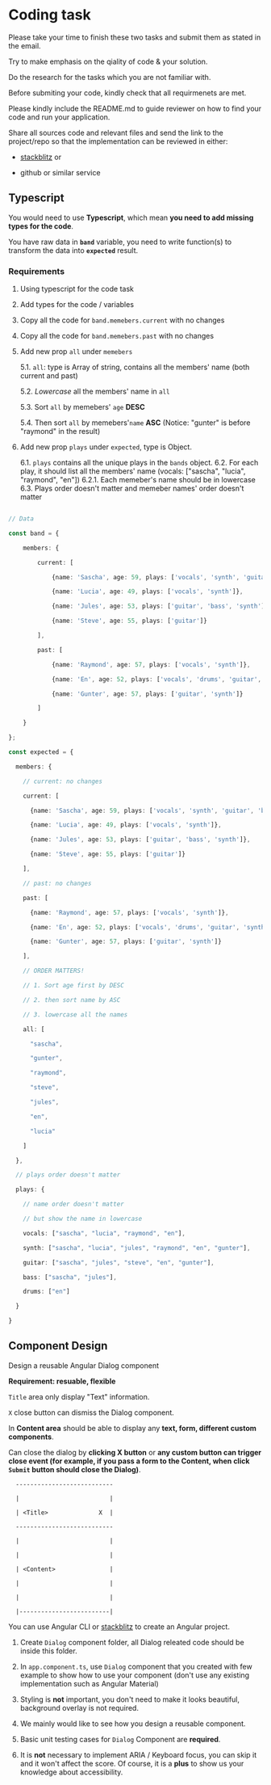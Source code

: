 # Coding task

Please take your time to finish these two tasks and submit them as stated in the email.

Try to make emphasis on the qiality of code & your solution.

Do the research for the tasks which you are not familiar with.

Before submiting your code, kindly check that all requirmenets are met.

Please kindly include the README.md to guide reviewer on how to find your code and run your application.

Share all sources code and relevant files and send the link to the project/repo so that the implementation can be reviewed in either:

- [stackblitz](https://stackblitz.com/) or

- github or similar service

## Typescript

You would need to use **Typescript**, which mean **you need to add missing types for the code**.

You have raw data in **`band`** variable, you need to write function(s) to transform the data into **`expected`** result.

### Requirements

 1. Using typescript for the code task

 2. Add types for the code / variables

 3. Copy all the code for `band.memebers.current` with no changes

 4. Copy all the code for `band.memebers.past` with no changes

 5. Add new prop `all` under `memebers`

    5.1. `all`: type is Array of string, contains all the members' name (both current and past)

    5.2. *Lowercase* all the members' name in `all`

    5.3. Sort `all` by memebers' `age` **DESC**

    5.4. Then sort `all` by memebers'`name` **ASC** (Notice: "gunter" is before "raymond" in the result)

 6. Add new prop `plays` under `expected`, type is Object.

    6.1.  `plays` contains all the unique plays in the `bands` object.
    6.2.  For each play, it should list all the members' name (vocals: ["sascha", "lucia", "raymond", "en"])
        6.2.1. Each memeber's name should be in lowercase
    6.3. Plays order doesn't matter and memeber names' order doesn't matter

```typescript

// Data

const band = {

    members: {

        current: [

            {name: 'Sascha', age: 59, plays: ['vocals', 'synth', 'guitar', 'bass']},

            {name: 'Lucia', age: 49, plays: ['vocals', 'synth']},

            {name: 'Jules', age: 53, plays: ['guitar', 'bass', 'synth']},

            {name: 'Steve', age: 55, plays: ['guitar']}

        ],

        past: [

            {name: 'Raymond', age: 57, plays: ['vocals', 'synth']},

            {name: 'En', age: 52, plays: ['vocals', 'drums', 'guitar', 'synth']},

            {name: 'Gunter', age: 57, plays: ['guitar', 'synth']}

        ]

    }

};

const expected = {

  members: {

    // current: no changes

    current: [

      {name: 'Sascha', age: 59, plays: ['vocals', 'synth', 'guitar', 'bass']},

      {name: 'Lucia', age: 49, plays: ['vocals', 'synth']},

      {name: 'Jules', age: 53, plays: ['guitar', 'bass', 'synth']},

      {name: 'Steve', age: 55, plays: ['guitar']}

    ],

    // past: no changes

    past: [

      {name: 'Raymond', age: 57, plays: ['vocals', 'synth']},

      {name: 'En', age: 52, plays: ['vocals', 'drums', 'guitar', 'synth']},

      {name: 'Gunter', age: 57, plays: ['guitar', 'synth']}

    ],

    // ORDER MATTERS!

    // 1. Sort age first by DESC

    // 2. then sort name by ASC

    // 3. lowercase all the names

    all: [

      "sascha",

      "gunter",

      "raymond",

      "steve",

      "jules",

      "en",

      "lucia"

    ]

  },

  // plays order doesn't matter

  plays: {

    // name order doesn't matter

    // but show the name in lowercase

    vocals: ["sascha", "lucia", "raymond", "en"],

    synth: ["sascha", "lucia", "jules", "raymond", "en", "gunter"],

    guitar: ["sascha", "jules", "steve", "en", "gunter"],

    bass: ["sascha", "jules"],

    drums: ["en"]

  }

}

```

## Component Design

Design a reusable Angular Dialog component

**Requirement: resuable, flexible**

`Title` area only display "Text" information.

`X` close button can dismiss the Dialog component.

In **Content area** should be able to display any **text, form, different custom components**.

Can close the dialog by **clicking X button** or **any custom button can trigger close event (for example, if you pass a form to the Content, when click `Submit` button should close the Dialog)**.

```text
  ---------------------------

  |                         |

  | <Title>              X  |

  ---------------------------

  |                         |

  |                         |

  | <Content>               |

  |                         |

  |                         |

  |-------------------------|
```

You can use Angular CLI or [stackblitz](https://stackblitz.com/) to create an Angular project.

1. Create `Dialog` component folder, all Dialog releated code should be inside this folder.

2. In `app.component.ts`, use `Dialog` component that you created with few example to show how to use your component (don't use any existing implementation such as Angular Material)

3. Styling is **not** important, you don't need to make it looks beautiful, background overlay is not required.

4. We mainly would like to see how you design a reusable component.

5. Basic unit testing cases for `Dialog` Component are **required**.

6. It is **not** necessary to implement ARIA / Keyboard focus, you can skip it and it won't affect the score. Of course, it is a **plus** to show us your knowledge about accessibility.
